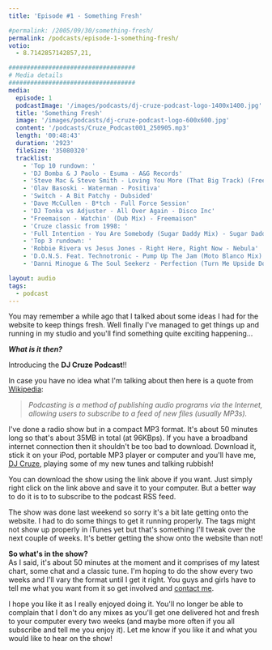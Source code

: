 ```yaml
---
title: 'Episode #1 - Something Fresh'

#permalink: /2005/09/30/something-fresh/
permalink: /podcasts/episode-1-something-fresh/
votio:
  - 8.7142857142857,21,

###################################
# Media details
###################################
media:
  episode: 1
  podcastImage: '/images/podcasts/dj-cruze-podcast-logo-1400x1400.jpg'
  title: 'Something Fresh'
  image: '/images/podcasts/dj-cruze-podcast-logo-600x600.jpg'
  content: '/podcasts/Cruze_Podcast001_250905.mp3'
  length: '00:48:43'
  duration: '2923'
  fileSize: '35080320'
  tracklist:
    - 'Top 10 rundown: '
    - 'DJ Bomba & J Paolo - Esuma - A&G Records'
    - 'Steve Mac & Steve Smith - Loving You More (That Big Track) (Freemasons Remix) - CR2 Records'
    - 'Olav Basoski - Waterman - Positiva'
    - 'Switch - A Bit Patchy - Dubsided'
    - 'Dave McCullen - B*tch - Full Force Session'
    - 'DJ Tonka vs Adjuster - All Over Again - Disco Inc'
    - "Freemaison - Watchin' (Dub Mix) - Freemaison"
    - 'Cruze classic from 1998: '
    - 'Full Intention - You Are Somebody (Sugar Daddy Mix) - Sugar Daddy Records'
    - 'Top 3 rundown: '
    - 'Robbie Rivera vs Jesus Jones - Right Here, Right Now - Nebula'
    - 'D.O.N.S. Feat. Technotronic - Pump Up The Jam (Moto Blanco Mix) - Data'
    - 'Danni Minogue & The Soul Seekerz - Perfection (Turn Me Upside Down) (Seamus Haji & Emmanuel Mix) - AATW'

layout: audio
tags:
  - podcast
---
```


You may remember a while ago that I talked about some ideas I had for the website to keep things fresh. Well finally I've managed to get things up and running in my studio and you'll find something quite exciting happening...

**_What is it then?_**

Introducing the **DJ Cruze Podcast**!!

In case you have no idea what I'm talking about then here is a quote from [Wikipedia](https://en.wikipedia.org/wiki/Podcast):

> _Podcasting is a method of publishing audio programs via the Internet, allowing users to subscribe to a feed of new files (usually MP3s)._

I've done a radio show but in a compact MP3 format. It's about 50 minutes long so that's about 35MB in total (at 96KBps). If you have a broadband internet connection then it shouldn't be too bad to download. Download it, stick it on your iPod, portable MP3 player or computer and you'll have me, [DJ Cruze]({{site.url}}), playing some of my new tunes and talking rubbish!

You can download the show using the link above if you want. Just simply right click on the link above and save it to your computer. But a better way to do it is to to subscribe to the podcast RSS feed.

The show was done last weekend so sorry it's a bit late getting onto the website. I had to do some things to get it running properly. The tags might not show up properly in iTunes yet but that's something I'll tweak over the next couple of weeks. It's better getting the show onto the website than not!

**So what's in the show?**  
As I said, it's about 50 minutes at the moment and it comprises of my latest chart, some chat and a classic tune. I'm hoping to do the show every two weeks and I'll vary the format until I get it right. You guys and girls have to tell me what you want from it so get involved and [contact me](/contact).

I hope you like it as I really enjoyed doing it. You'll no longer be able to complain that I don't do any mixes as you'll get one delivered hot and fresh to your computer every two weeks (and maybe more often if you all subscribe and tell me you enjoy it). Let me know if you like it and what you would like to hear on the show!
